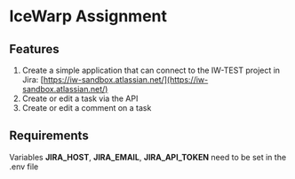 # IceWarp Assignment

## Features

1. Create a simple application that can connect to the IW-TEST project in Jira: [https://iw-sandbox.atlassian.net/](https://iw-sandbox.atlassian.net/)
2. Create or edit a task via the API
3. Create or edit a comment on a task

## Requirements
Variables **JIRA_HOST**, **JIRA_EMAIL**, **JIRA_API_TOKEN** need to be set in the .env file 
